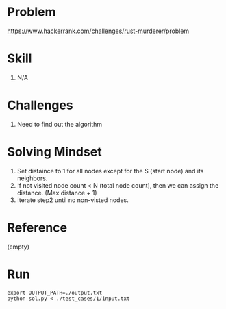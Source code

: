 
# Problem
https://www.hackerrank.com/challenges/rust-murderer/problem

# Skill
1. N/A

# Challenges
1. Need to find out the algorithm

# Solving Mindset
1. Set distaince to 1 for all nodes except for the S (start node) and its neighbors.
2. If not visited node count < N (total node count), then we can assign the distance. (Max distance + 1)
3. Iterate step2 until no non-visted nodes.

# Reference
(empty)

# Run
```
export OUTPUT_PATH=./output.txt
python sol.py < ./test_cases/1/input.txt
```
